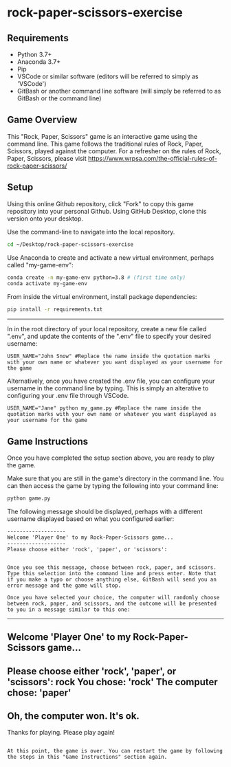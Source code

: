 # rock-paper-scissors-exercise


## Requirements

  + Python 3.7+
  + Anaconda 3.7+
  + Pip
  + VSCode or similar software (editors will be referred to simply as 'VSCode')
  + GitBash or another command line software (will simply be referred to as GitBash or the command line)

## Game Overview 

This "Rock, Paper, Scissors" game is an interactive game using the command line. This game follows the traditional rules of Rock, Paper, Scissors, played against the computer. For a refresher on the rules of Rock, Paper, Scissors, please visit https://www.wrpsa.com/the-official-rules-of-rock-paper-scissors/


## Setup

Using this online Github repository, click "Fork" to copy this game repository into your personal Github. Using GitHub Desktop, clone this version onto your desktop. 

Use the command-line to navigate into the local repository.
```sh
cd ~/Desktop/rock-paper-scissors-exercise
```

Use Anaconda to create and activate a new virtual environment, perhaps called "my-game-env":

```sh
conda create -n my-game-env python=3.8 # (first time only)
conda activate my-game-env
```

From inside the virtual environment, install package dependencies:

```sh
pip install -r requirements.txt
```
---

In in the root directory of your local repository, create a new file called ".env", and update the contents of the ".env" file to specify your desired username:

    USER_NAME="John Snow" #Replace the name inside the quotation marks with your own name or whatever you want displayed as your username for the game

Alternatively, once you have created the .env file, you can configure your username in the command line by typing. This is simply an alterative to configuring your .env file through VSCode. 

    USER_NAME="Jane" python my_game.py #Replace the name inside the quotation marks with your own name or whatever you want displayed as your username for the game



## Game Instructions 

Once you have completed the setup section above, you are ready to play the game. 

Make sure that you are still in the game's directory in the command line. You can then access the game by typing the following into your command line:

```sh
python game.py
```

The following message should be displayed, perhaps with a different username displayed based on what you configured earlier:

```
-------------------
Welcome 'Player One' to my Rock-Paper-Scissors game...
-------------------
Please choose either 'rock', 'paper', or 'scissors': 


Once you see this message, choose between rock, paper, and scissors. Type this selection into the command line and press enter. Note that if you make a typo or choose anything else, GitBash will send you an error message and the game will stop.

Once you have selected your choice, the computer will randomly choose between rock, paper, and scissors, and the outcome will be presented to you in a message similar to this one:

```
-------------------
Welcome 'Player One' to my Rock-Paper-Scissors game...
-------------------
Please choose either 'rock', 'paper', or 'scissors': rock
You chose: 'rock'
The computer chose: 'paper'
-------------------
Oh, the computer won. It's ok.
-------------------
Thanks for playing. Please play again!
```

At this point, the game is over. You can restart the game by following the steps in this "Game Instructions" section again. 

